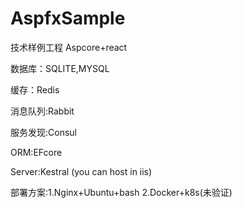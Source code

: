 # AspfxSample
技术样例工程 Aspcore+react

数据库：SQLITE,MYSQL

缓存：Redis

消息队列:Rabbit

服务发现:Consul

ORM:EFcore

Server:Kestral (you can host in iis)

部署方案:1.Nginx+Ubuntu+bash 2.Docker+k8s(未验证)


